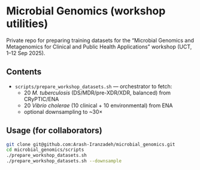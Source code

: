 # Microbial Genomics (workshop utilities)

Private repo for preparing training datasets for the “Microbial Genomics and Metagenomics for Clinical and Public Health Applications” workshop (UCT, 1–12 Sep 2025).

## Contents
- `scripts/prepare_workshop_datasets.sh` — orchestrator to fetch:
  - 20 *M. tuberculosis* (DS/MDR/pre-XDR/XDR, balanced) from CRyPTIC/ENA
  - 20 *Vibrio cholerae* (10 clinical + 10 environmental) from ENA
  - optional downsampling to ~30×

## Usage (for collaborators)
```bash
git clone git@github.com:Arash-Iranzadeh/microbial_genomics.git
cd microbial_genomics/scripts
./prepare_workshop_datasets.sh
./prepare_workshop_datasets.sh --downsample

